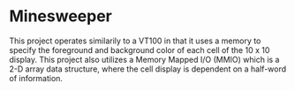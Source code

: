 # Minesweeper

This project operates similarily to a VT100 in that it uses a memory to specify the foreground and background color of each cell of the 10 x 10 display. This project also utilizes a Memory Mapped I/O (MMIO) which is a 2-D array data structure, where the cell display is dependent on a half-word of information.    
